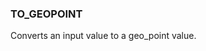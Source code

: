 <!--
This is generated by ESQL's AbstractFunctionTestCase. Do no edit it. See ../README.md for how to regenerate it.
-->

### TO_GEOPOINT
Converts an input value to a geo_point value.

